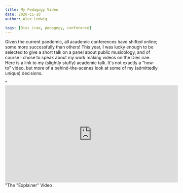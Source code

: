 ```yaml
---
title: My Pedagogy Video
date: 2020-11-10
author: Alex Ludwig

tags: [Dies irae, pedagogy, conference]
---
```


Given the current pandemic, all academic conferences have shifted online; some more successfully than others! This year, I was lucky enough to be selected to give a short talk on a panel about public musicology, and of course I chose to speak about my work making videos on the Dies irae. Here is a link to my (slightly stuffy) academic talk. It's not exactly a "how-to" video, but more of a behind-the-scenes look at some of my (admittedly unique) decisions.

"<iframe width="560" height="315" src="https://www.youtube.com/embed/9MH5sC1Dk24" frameborder="0" allow="accelerometer; autoplay; clipboard-write; encrypted-media; gyroscope; picture-in-picture" allowfullscreen></iframe>"The "Explainer" Video

